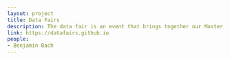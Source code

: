 ```yaml
---
layout: project
title: Data Fairs
description: The data fair is an event that brings together our Master students in Design Informatics from the University of Edinburgh (School of Informatics and College of Art) and external partners (you!). We invite external partners to share their real-world data with our students, collaborate on data analysis and visualization, and ideally end up with a project that you can share publicly.
link: https://datafairs.github.io
people:
- Benjamin Bach
---
```

